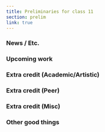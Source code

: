 ```yaml
---
title: Preliminaries for class 11
section: prelim
link: true
---
```

### News / Etc.

### Upcoming work

### Extra credit (Academic/Artistic)

### Extra credit (Peer)

### Extra credit (Misc)

### Other good things


